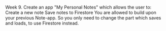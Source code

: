 Week 9. Create an app "My Personal Notes" which allows the user to: 
Create a new note
Save notes to Firestore
You are allowed to build upon your previous Note-app. So you only need to change the part which saves and loads, to use Firestore instead.
